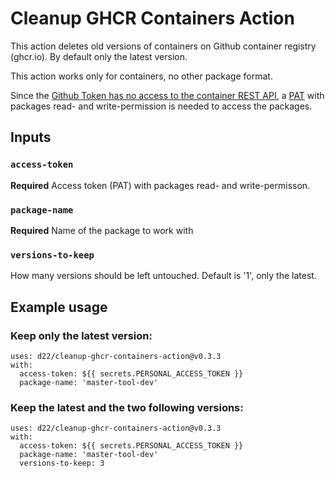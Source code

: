 # Cleanup GHCR Containers Action
This action deletes old versions of containers on Github container registry (ghcr.io). 
By default only the latest version.

This action works only for containers, no other package format.

Since the [Github Token has no access to the container REST API](https://github.community/t/github-token-has-no-access-to-new-container-rest-apis/170395), a [PAT](https://docs.github.com/en/authentication/keeping-your-account-and-data-secure/creating-a-personal-access-token) with packages read- and write-permission is needed to access the packages. 
## Inputs
### `access-token`
**Required** Access token (PAT) with packages read- and write-permisson.
### `package-name`
**Required** Name of the package to work with
### `versions-to-keep`
How many versions should be left untouched. Default is '1', only the latest.
## Example usage
### Keep only the latest version:

	uses: d22/cleanup-ghcr-containers-action@v0.3.3
	with:
      access-token: ${{ secrets.PERSONAL_ACCESS_TOKEN }}
      package-name: 'master-tool-dev'

### Keep the latest and the two following versions:

	uses: d22/cleanup-ghcr-containers-action@v0.3.3
	with:
      access-token: ${{ secrets.PERSONAL_ACCESS_TOKEN }}
      package-name: 'master-tool-dev'
      versions-to-keep: 3 
